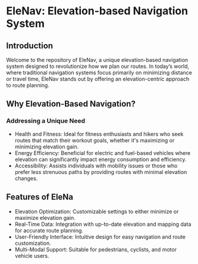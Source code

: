 # EleNav: Elevation-based Navigation System
## Introduction
Welcome to the repository of EleNav, a unique elevation-based navigation system designed to revolutionize how we plan our routes. In today’s world, where traditional navigation systems focus primarily on minimizing distance or travel time, EleNav stands out by offering an elevation-centric approach to route planning.
## Why Elevation-Based Navigation?
### Addressing a Unique Need
- Health and Fitness: Ideal for fitness enthusiasts and hikers who seek routes that match their workout goals, whether it's maximizing or minimizing elevation gain.
- Energy Efficiency: Beneficial for electric and fuel-based vehicles where elevation can significantly impact energy consumption and efficiency.
- Accessibility: Assists individuals with mobility issues or those who prefer less strenuous paths by providing routes with minimal elevation changes.
## Features of EleNa
- Elevation Optimization: Customizable settings to either minimize or maximize elevation gain.
- Real-Time Data: Integration with up-to-date elevation and mapping data for accurate route planning.
- User-Friendly Interface: Intuitive design for easy navigation and route customization.
- Multi-Modal Support: Suitable for pedestrians, cyclists, and motor vehicle users.
